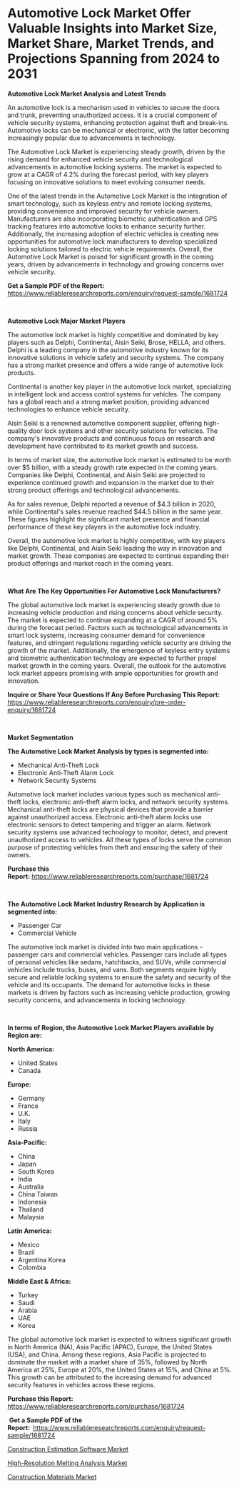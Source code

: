 <p><h1>Automotive Lock Market Offer Valuable Insights into Market Size, Market Share, Market Trends, and Projections Spanning from 2024 to 2031</h1></p><p><strong>Automotive Lock Market Analysis and Latest Trends</strong></p>
<p><p>An automotive lock is a mechanism used in vehicles to secure the doors and trunk, preventing unauthorized access. It is a crucial component of vehicle security systems, enhancing protection against theft and break-ins. Automotive locks can be mechanical or electronic, with the latter becoming increasingly popular due to advancements in technology.</p><p>The Automotive Lock Market is experiencing steady growth, driven by the rising demand for enhanced vehicle security and technological advancements in automotive locking systems. The market is expected to grow at a CAGR of 4.2% during the forecast period, with key players focusing on innovative solutions to meet evolving consumer needs. </p><p>One of the latest trends in the Automotive Lock Market is the integration of smart technology, such as keyless entry and remote locking systems, providing convenience and improved security for vehicle owners. Manufacturers are also incorporating biometric authentication and GPS tracking features into automotive locks to enhance security further. Additionally, the increasing adoption of electric vehicles is creating new opportunities for automotive lock manufacturers to develop specialized locking solutions tailored to electric vehicle requirements. Overall, the Automotive Lock Market is poised for significant growth in the coming years, driven by advancements in technology and growing concerns over vehicle security.</p></p>
<p><strong>Get a Sample PDF of the Report:&nbsp;</strong> <a href="https://www.reliableresearchreports.com/enquiry/request-sample/1681724">https://www.reliableresearchreports.com/enquiry/request-sample/1681724</a></p>
<p>&nbsp;</p>
<p><strong>Automotive Lock Major Market Players</strong></p>
<p><p>The automotive lock market is highly competitive and dominated by key players such as Delphi, Continental, Aisin Seiki, Brose, HELLA, and others. Delphi is a leading company in the automotive industry known for its innovative solutions in vehicle safety and security systems. The company has a strong market presence and offers a wide range of automotive lock products.</p><p>Continental is another key player in the automotive lock market, specializing in intelligent lock and access control systems for vehicles. The company has a global reach and a strong market position, providing advanced technologies to enhance vehicle security.</p><p>Aisin Seiki is a renowned automotive component supplier, offering high-quality door lock systems and other security solutions for vehicles. The company's innovative products and continuous focus on research and development have contributed to its market growth and success.</p><p>In terms of market size, the automotive lock market is estimated to be worth over $5 billion, with a steady growth rate expected in the coming years. Companies like Delphi, Continental, and Aisin Seiki are projected to experience continued growth and expansion in the market due to their strong product offerings and technological advancements.</p><p>As for sales revenue, Delphi reported a revenue of $4.3 billion in 2020, while Continental's sales revenue reached $44.5 billion in the same year. These figures highlight the significant market presence and financial performance of these key players in the automotive lock industry.</p><p>Overall, the automotive lock market is highly competitive, with key players like Delphi, Continental, and Aisin Seiki leading the way in innovation and market growth. These companies are expected to continue expanding their product offerings and market reach in the coming years.</p></p>
<p>&nbsp;</p>
<p><strong>What Are The Key Opportunities For Automotive Lock Manufacturers?</strong></p>
<p><p>The global automotive lock market is experiencing steady growth due to increasing vehicle production and rising concerns about vehicle security. The market is expected to continue expanding at a CAGR of around 5% during the forecast period. Factors such as technological advancements in smart lock systems, increasing consumer demand for convenience features, and stringent regulations regarding vehicle security are driving the growth of the market. Additionally, the emergence of keyless entry systems and biometric authentication technology are expected to further propel market growth in the coming years. Overall, the outlook for the automotive lock market appears promising with ample opportunities for growth and innovation.</p></p>
<p><strong>Inquire or Share Your Questions If Any Before Purchasing This Report:</strong> <a href="https://www.reliableresearchreports.com/enquiry/pre-order-enquiry/1681724">https://www.reliableresearchreports.com/enquiry/pre-order-enquiry/1681724</a></p>
<p>&nbsp;</p>
<p><strong>Market Segmentation</strong></p>
<p><strong>The Automotive Lock Market Analysis by types is segmented into:</strong></p>
<p><ul><li>Mechanical Anti-Theft Lock</li><li>Electronic Anti-Theft Alarm Lock</li><li>Network Security Systems</li></ul></p>
<p><p>Automotive lock market includes various types such as mechanical anti-theft locks, electronic anti-theft alarm locks, and network security systems. Mechanical anti-theft locks are physical devices that provide a barrier against unauthorized access. Electronic anti-theft alarm locks use electronic sensors to detect tampering and trigger an alarm. Network security systems use advanced technology to monitor, detect, and prevent unauthorized access to vehicles. All these types of locks serve the common purpose of protecting vehicles from theft and ensuring the safety of their owners.</p></p>
<p><strong>Purchase this Report:&nbsp;</strong><a href="https://www.reliableresearchreports.com/purchase/1681724">https://www.reliableresearchreports.com/purchase/1681724</a></p>
<p>&nbsp;</p>
<p><strong>The Automotive Lock Market Industry Research by Application is segmented into:</strong></p>
<p><ul><li>Passenger Car</li><li>Commercial Vehicle</li></ul></p>
<p><p>The automotive lock market is divided into two main applications - passenger cars and commercial vehicles. Passenger cars include all types of personal vehicles like sedans, hatchbacks, and SUVs, while commercial vehicles include trucks, buses, and vans. Both segments require highly secure and reliable locking systems to ensure the safety and security of the vehicle and its occupants. The demand for automotive locks in these markets is driven by factors such as increasing vehicle production, growing security concerns, and advancements in locking technology.</p></p>
<p>&nbsp;</p>
<p><strong>In terms of Region, the Automotive Lock Market Players available by Region are:</strong></p>
<p>
    <p> <strong> North America: </strong>
        <ul>
            <li>United States</li>
            <li>Canada</li>
        </ul>
        </p> 
    <p> <strong> Europe: </strong>
        <ul>
            <li>Germany</li>
            <li>France</li>
            <li>U.K.</li>
            <li>Italy</li>
            <li>Russia</li>
        </ul>
        </p> 
    <p> <strong> Asia-Pacific: </strong>
        <ul>
            <li>China</li>
            <li>Japan</li>
            <li>South Korea</li>
            <li>India</li>
            <li>Australia</li>
            <li>China Taiwan</li>
            <li>Indonesia</li>
            <li>Thailand</li>
            <li>Malaysia</li>
        </ul>
        </p> 
    <p> <strong> Latin America: </strong>
        <ul>
            <li>Mexico</li>
            <li>Brazil</li>
            <li>Argentina Korea</li>
            <li>Colombia</li>
        </ul>
        </p> 
    <p> <strong> Middle East & Africa: </strong>
        <ul>
            <li>Turkey</li>
            <li>Saudi</li>
            <li>Arabia</li>
            <li>UAE</li>
            <li>Korea</li>
        </ul>
    </p>
    </p>
<p><p>The global automotive lock market is expected to witness significant growth in North America (NA), Asia Pacific (APAC), Europe, the United States (USA), and China. Among these regions, Asia Pacific is projected to dominate the market with a market share of 35%, followed by North America at 25%, Europe at 20%, the United States at 15%, and China at 5%. This growth can be attributed to the increasing demand for advanced security features in vehicles across these regions.</p></p>
<p><strong>Purchase this Report: </strong><a href="https://www.reliableresearchreports.com/purchase/1681724">https://www.reliableresearchreports.com/purchase/1681724</a></p>
<p>&nbsp;<strong>Get a Sample PDF of the Report:&nbsp;&nbsp;</strong><a href="https://www.reliableresearchreports.com/enquiry/request-sample/1681724">https://www.reliableresearchreports.com/enquiry/request-sample/1681724</a></p>
<p><strong></strong></p>
<p><p><a href="https://view.publitas.com/reportprime-1/construction-estimation-software-market-with-the-goal-of-estimating-the-market-size-and-future-growth-potential-of-various-market-segments-based-on-component-applications-end-user-and-region/">Construction Estimation Software Market</a></p><p><a href="https://view.publitas.com/reportprime-1/high-resolution-melting-analysis-market-research-report-forecasted-for-period-from-2023-2030-by-market-type-market-application-and-region/">High-Resolution Melting Analysis Market</a></p><p><a href="https://view.publitas.com/reportprime-1/construction-materials-market-growth-market-trends-covid-19-impact-and-forecasts-for-period-from-2023-2030/">Construction Materials Market</a></p></p>
